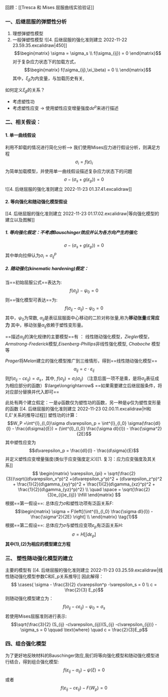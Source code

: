 回顾：[[Tresca 和 Mises 屈服曲线实验验证]]

### 一、后继屈服的弹塑性分析
1. 理想弹塑性模型
2. 一般弹塑性模型
![[4. 后继屈服的强化准则建立 2022-11-22 23.59.35.excalidraw|450]]
$$\begin{matrix}
\sigma = \sigma_s \\
f(\sigma_{ij}) = 0
\end{matrix}$$
对于复杂应力状态下的加载方式，
$$\begin{matrix}
f(\sigma_{ij},\xi_\beta) = 0 \\
\end{matrix}$$
其中，$\xi_\beta$为内变量，与加载历史有关,

如何定义$\xi_\beta$的关系？
- 考虑塑性功
- 考虑塑性应变 -> 使用塑性应变增量强度$d\varepsilon^p$来进行描述

### 二、相关假设： 
#### 1. 单一曲线假设

利用不卸载的情况进行简化分析—> 我们使用Mises应力进行假设分析，则满足方程
$$\sigma_i = f(\varepsilon)_i$$
为简单加载模型，并使用单一曲线假设描述复杂应力状态下的问题
$$\sigma - (\sigma_s + g(\varepsilon_p)) = 0 $$
![[4. 后继屈服的强化准则建立 2022-11-23 01.37.41.excalidraw]]

#### 2. 等向强化和随动强化模型假设
[[4. 后继屈服的强化准则建立 2022-11-23 01.17.02.excalidraw|等向强化模型的建立以及图解]]
##### 1. 等向强化假定：不考虑Bauschinger效应并认为各方向产生的强化
$$\sigma - (\sigma_s + g(\varepsilon_p)) = 0$$
其中单向拉伸认为$\sigma_i = \sigma_{ij}^p$

##### 2. 随动强化(kinematic hardening)假定：
当==初始屈服公式==表达为: 
$$f(\sigma_{ij}) - \psi_0 = 0$$
则==强化模型可表达==为: 
$$f(\sigma_{ij} - \alpha_{ij}) - \psi_0 = 0$$
其中，$\psi_0$为常数, $\alpha_{ij}$是表征屈服面中心移动的二阶对称张量,称为**移动张量**或**背应力**
其中，移动张量$\alpha_{ij}$依赖于塑性变形量。

==描述$\alpha_{ij}$的演化规律的主要模型==有 ： 线性随动强化模型，*Ziegler*模型，*Armstrong-Frederick*模型,*Eisenberg-Phillips*非线性强化模型, *Chaboche* 模型等

*Prager*将*Melan*建立的强化模型推广到三维情形，得到==线性随动强化模型==
$$\alpha_{ij}  = c \cdot \varepsilon_{ij} $$
则$f(\sigma_{ij} - c \varepsilon_{ij}) = \sigma_s$，其中, $f(\sigma_{ij}) = \sigma_i (\sigma_{ij})$ （注意后面一项不是乘，是将$\sigma_{ij}$表征成为相应部分的函数）$\large\longrightarrow$ ==如果需要建立后继屈服条件，将对应部分替换并代入即可==

此处有两个建立假定：一是$\psi$函数仅为塑性功的函数，另一种是$\psi$仅为塑性变形量的函数
[[4. 后继屈服的强化准则建立 2022-11-23 02.00.11.excalidraw|H和E,E'关系的推导过程]]
塑性功的计算：  
$$W_P =\int^{l}_{l_0}\sigma d\varepsilon_p  = \int^{l}_{l_0} \sigma(\frac{dl}{l} - \frac{d\sigma}{E}) = (\int^{l}_{l_0} \frac{\sigma dl}{l}) - \frac{\sigma^2}{2E}$$
其中塑性应变为
$$d\varepsilon_p = \frac{dl}{l} - \frac{d\sigma}{E}$$
并定义塑性应变增量强度(类似于应变强度定义)[[1. 复习：应力应变强度及其关系]]
$$
\begin{matrix}
\varepsilon_{pi} = \sqrt{\frac{2}{3}}\sqrt{(d\varepsilon_x^p)^2 +(d\varepsilon_y^p)^2 + (d\varepsilon_z^p)^2 + \frac{1}{2}(d\gamma_{xy}^p)^2 + \frac{1}{2}(d\gamma_{xz}^p)^2 + \frac{1}{2}(d\gamma_{yz}^p)^2} \\
\quad \space = \sqrt{\frac{2}{3}e_{ij}e_{ij}} \hfill
\end{matrix}
$$
根据==第一假设==: 总体应力$\sigma$和塑性功项有泛函关系F:
$$\begin{matrix}
\sigma = F\left[(\int^{l}_{l_0} \frac{\sigma dl}{l}) - \frac{\sigma^2}{2E} \right]  \\
\end{matrix} \tag{1}$$
根据==第二假设==: 总体应力$\sigma$与塑性应变项$\varepsilon_p$有泛函关系H:
$$\sigma = H[\int d\varepsilon_p] \tag{2}$$
**其中(1),(2)为相应的模型建立方程**

### 三、 塑性随动强化模型的建立

主要的模型有
[[4. 后继屈服的强化准则建立 2022-11-23 03.25.59.excalidraw|线性随动强化模型参数C和E_p关系推导]]
因此解得：
$$ \cases{
\sigma - \frac{3}{2} c\varepsilon^p -\varepsilon_s = 0 \\
c = \frac{2}{3} E_p}$$
则随动强化模型建立为：
$$f(\sigma_{ij} - c \varepsilon_{ij}) - \psi_0 = \sigma_s$$
若使用Mises屈服准则进行表示:
$$\sqrt{\frac{3}{2} (S_{ij} -c\varepsilon_{ij})(S_{ij} -c\varepsilon_{ij})} - \sigma_s = 0 \qquad \text{where} \quad c = \frac{2}{3}E_p$$

### 四、组合强化模型

为了更好地反映材料的Bauschinger效应,我们将等向强化模型和随动强化模型进行结合，得到组合强化模型: 
$$f(\varepsilon_{ij} - \alpha_{ij}) - \psi(\xi) = 0$$
或者
$$f(\varepsilon_{ij} - c\varepsilon_{ij}) - F(W_p) = 0$$
